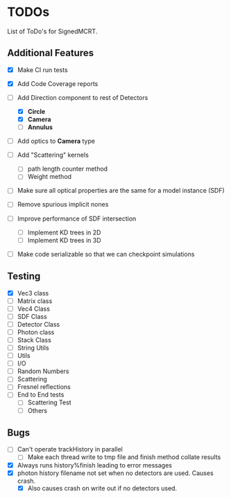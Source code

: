 # TODOs

List of ToDo's for SignedMCRT.

## Additional Features

- [x] Make CI run tests
- [x] Add Code Coverage reports
- [ ] Add Direction component to rest of Detectors
    - [x] **Circle**
    - [x] **Camera**
    - [ ] **Annulus**
- [ ] Add optics to **Camera** type
- [ ] Add "Scattering" kernels
    - [ ] path length counter method
    - [ ] Weight method
- [ ] Make sure all optical properties are the same for a model instance (SDF)
- [ ] Remove spurious implicit nones
- [ ] Improve performance of SDF intersection
    - [ ] Implement KD trees in 2D
    - [ ] Implement KD trees in 3D
- [ ] Make code serializable so that we can checkpoint simulations


## Testing

- [x] Vec3 class
- [ ] Matrix class
- [ ] Vec4 Class
- [ ] SDF Class
- [ ] Detector Class
- [ ] Photon class
- [ ] Stack Class
- [ ] String Utils
- [ ] Utils
- [ ] I/O
- [ ] Random Numbers
- [ ] Scattering
- [ ] Fresnel reflections
- [ ] End to End tests
    - [ ] Scattering Test
    - [ ] Others

## Bugs

- [ ] Can't operate trackHistory in parallel
    - [ ] Make each thread write to tmp file and finish method collate results
- [x] Always runs history%finish leading to error messages
- [x] photon history filename not set when no detectors are used. Causes crash.
    - [x] Also causes crash on write out if no detectors used.